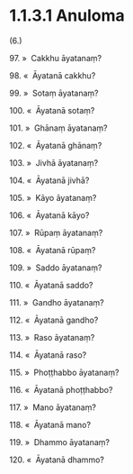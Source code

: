 

# 1.1.3.1 Anuloma





(6.)

97\. »  Cakkhu āyatanaṃ?

98\. «  Āyatanā cakkhu?

99\. »  Sotaṃ āyatanaṃ?

100\. «  Āyatanā sotaṃ?

101\. »  Ghānaṃ āyatanaṃ?

102\. «  Āyatanā ghānaṃ?

103\. »  Jivhā āyatanaṃ?

104\. «  Āyatanā jivhā?

105\. »  Kāyo āyatanaṃ?

106\. «  Āyatanā kāyo?

107\. »  Rūpaṃ āyatanaṃ?

108\. «  Āyatanā rūpaṃ?

109\. »  Saddo āyatanaṃ?

110\. «  Āyatanā saddo?

111\. »  Gandho āyatanaṃ?

112\. «  Āyatanā gandho?

113\. »  Raso āyatanaṃ?

114\. «  Āyatanā raso?

115\. »  Phoṭṭhabbo āyatanaṃ?

116\. «  Āyatanā phoṭṭhabbo?

117\. »  Mano āyatanaṃ?

118\. «  Āyatanā mano?

119\. »  Dhammo āyatanaṃ?

120\. «  Āyatanā dhammo?



